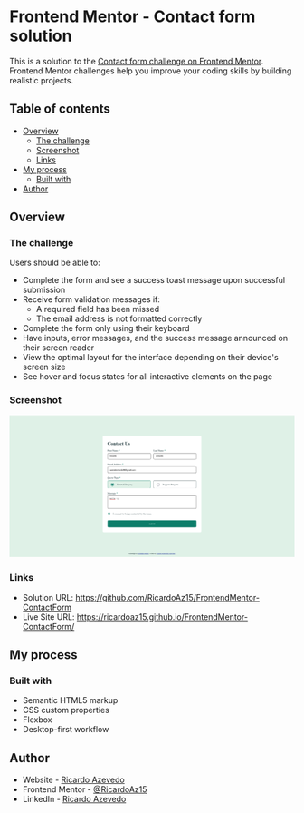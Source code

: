 # Frontend Mentor - Contact form solution

This is a solution to the [Contact form challenge on Frontend Mentor](https://www.frontendmentor.io/challenges/contact-form--G-hYlqKJj). Frontend Mentor challenges help you improve your coding skills by building realistic projects.

## Table of contents

- [Overview](#overview)
  - [The challenge](#the-challenge)
  - [Screenshot](#screenshot)
  - [Links](#links)
- [My process](#my-process)
  - [Built with](#built-with)
- [Author](#author)

## Overview

### The challenge

Users should be able to:

- Complete the form and see a success toast message upon successful submission
- Receive form validation messages if:
  - A required field has been missed
  - The email address is not formatted correctly
- Complete the form only using their keyboard
- Have inputs, error messages, and the success message announced on their screen reader
- View the optimal layout for the interface depending on their device's screen size
- See hover and focus states for all interactive elements on the page

### Screenshot

![](./screenshot.png)

### Links

- Solution URL: https://github.com/RicardoAz15/FrontendMentor-ContactForm
- Live Site URL: https://ricardoaz15.github.io/FrontendMentor-ContactForm/

## My process

### Built with

- Semantic HTML5 markup
- CSS custom properties
- Flexbox
- Desktop-first workflow

## Author

- Website - [Ricardo Azevedo](https://github.com/RicardoAz15)
- Frontend Mentor - [@RicardoAz15](https://www.frontendmentor.io/profile/RicardoAz15)
- LinkedIn - [Ricardo Azevedo](https://www.linkedin.com/in/ricardo-azevedo15/)
